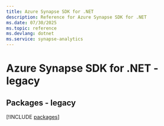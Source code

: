 ```yaml
---
title: Azure Synapse SDK for .NET
description: Reference for Azure Synapse SDK for .NET
ms.date: 07/30/2025
ms.topic: reference
ms.devlang: dotnet
ms.service: synapse-analytics
---
```

# Azure Synapse SDK for .NET - legacy
## Packages - legacy
[!INCLUDE [packages](synapse-index.md)]